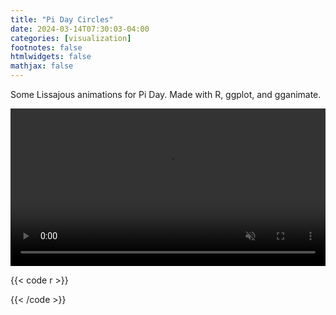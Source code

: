 ```yaml
---
title: "Pi Day Circles"
date: 2024-03-14T07:30:03-04:00
categories: [visualization]
footnotes: false
htmlwidgets: false
mathjax: false
---
```


Some Lissajous animations for Pi Day. Made with R, ggplot, and gganimate.

<video autoplay loop muted playsinline controls="true" width = "100%">
    <source src="./lissajous-fixed-lg-2.mp4" type="video/mp4">
    <source src="./lissajous-fixed-lg-2.mov" type="video/mov">
    <source src="./lissajous-fixed-lg-2.webm" type="video/webm">
</video>


{{< code r >}}


{{< /code >}}
